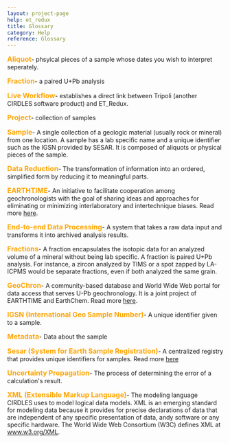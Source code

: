 ```yaml
---
layout: project-page
help: et_redux
title: Glossary
category: Help
reference: Glossary
---
```


<p id="aliquot"><font size="3" color="orange"> <b>Aliquot</b></font>- phsyical pieces of a sample whose dates you wish to interpret seperately.</p>

<p id="fraction"><font size="3" color="orange"> <b>Fraction</b></font>- a paired U+Pb analysis</p>

<p id="live_workflow"><font size="3" color="orange"> <b>Live Workflow</b></font>- establishes a direct link between Tripoli (another CIRDLES software product) and ET_Redux.</p>

<p id="project"> <font size="3" color="orange"> <b>Project</b></font>- collection of samples</p>

<p id="sample"><font size="3" color="orange"><b>Sample</b></font>- A single collection of a geologic material (usually rock or mineral) from one location. A sample has a lab specific name and a unique identifier such as the IGSN provided by SESAR. It is composed of aliquots or physical pieces of the sample.</p>

<p id="data_reduction"><font size="3" color="orange"><b>Data Reduction</b></font>- The transformation of information into an ordered, simplified form by reducing it to meaningful parts.</p>

<p id="earthtime"><font size="3" color="orange"><b>EARTHTIME</b></font>- An initiative to facilitate cooperation among geochronologists with the goal of sharing ideas and approaches for eliminating or minimizing interlaboratory and intertechnique biases. Read more <a href="http://www.earth-time.org">here</a>.</p>

<p id="end_to_end_data_processing"><font size="3" color="orange"><b>End-to-end Data Processing</b></font>- A system that takes a raw data input and transforms it into archived analysis results.</p>

<p id="fractions"><font size="3" color="orange"><b>Fractions</b></font>- A fraction encapsulates the isotopic data for an analyzed volume of a mineral without being lab specific. A fraction is paired U+Pb analysis. For instance, a zircon analyzed by TIMS or a spot zapped by LA-ICPMS would be separate fractions, even if both analyzed the same grain.</p>

<p id="geochron"><font size="3" color="orange"><b>GeoChron</b></font>- A community-based database and World Wide Web portal for data access that serves U-Pb geochronology. It is a joint project of EARTHTIME and EarthChem. Read more <a href="http://geochronportal.org">here</a>.</p>

<p id="igsn"><font size="3" color="orange"><b>IGSN (International Geo Sample Number)</b></font>- A unique identifier given to a sample.</p>

<p id="metadata"><font size="3" color="orange"><b>Metadata</b></font>- Data about the sample</p>

<p id="sesar"> <font size="3" color="orange"><b>Sesar (System for Earth Sample Registration)</b></font>- A centralized registry that provides unique identifiers for samples. Read more <a href="http://www.geosamples.org">here</a></p>

<p id="uncertainty_propagation"><font size="3" color="orange"><b>Uncertainty Propagation</b></font>- The process of determining the error of a calculation's result.</p>

<p id="xml"><font size="3" color="orange"><b>XML (Extensible Markup Language)</b></font>- The modeling language CIRDLES uses to model logical data models. XML is an emerging standard for modeling data because it provides for precise declarations of data that are independent of any specific presentation of data, andy software or any specific hardware. The World Wide Web Consortium (W3C) defines XML at <a href="http://www.w3.org/">www.w3.org/XML</a>.</p>

